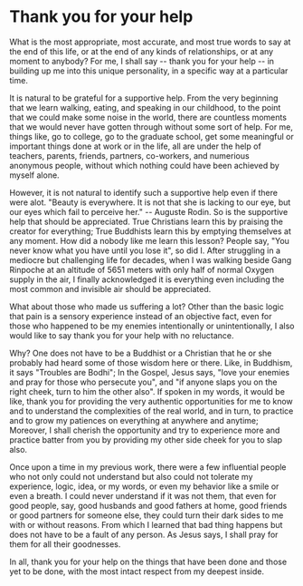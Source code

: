 # Thank you for your help

What is the most appropriate, most accurate, and most true words to say at the end of this life, or at the end of any kinds of relationships, or at any moment to anybody?
For me, I shall say -- thank you for your help --
in building up me into this unique personality, in a specific way at a particular time. 

It is natural to be grateful for a supportive help. From the very beginning that we learn walking, eating, and speaking in our childhood, to the point that we could make some noise in the world, there are countless moments that we would never have gotten through without some sort of help. 
For me, things like, go to college, go to the graduate school, get some meaningful or important things done at work or in the life, all are under the help of teachers, parents, friends, partners, co-workers, and numerious anonymous people, without which nothing could have been achieved by myself alone.

However, it is not natural to identify such a supportive help even if there were alot. 
"Beauty is everywhere. It is not that she is lacking to our eye, but our eyes which fail to perceive her." -- Auguste Rodin. 
So is the supportive help that should be appreciated.
True Christians learn this by praising the creator for everything; True Buddhists learn this by emptying themselves at any moment. 
How did a nobody like me learn this lesson? People say, "You never know what you have until you lose it", so did I. 
After struggling in a mediocre but challenging life for decades, when I was walking beside Gang Rinpoche at an altitude of 5651 meters with only half of normal Oxygen supply in the air, I finally acknowledged it is everything even including the most common and invisible air should be appreciated.

What about those who made us suffering a lot? 
Other than the basic logic that pain is a sensory experience instead of an objective fact, 
even for those who happened to be my enemies intentionally or unintentionally, 
I also would like to say thank you for your help with no reluctance. 

Why? One does not have to be a Buddhist or a Christian that he or she probably had heard some of those wisdom here or there. 
Like, in Buddhism, it says "Troubles are Bodhi"; 
In the Gospel, Jesus says, "love your enemies and pray for those who persecute you", and "if anyone slaps you on the right cheek, turn to him the other also". 
If spoken in my words, it would be like, thank you for providing the very authentic opportunities for me to know and to understand the complexities of the real world, and in turn, to practice and to grow my patiences on everything at anywhere and anytime;
Moreover, I shall cherish the opportunity and try to experience more and practice batter from you by providing my other side cheek for you to slap also.

Once upon a time in my previous work, there were a few influential people who not only could not understand but also could not tolerate my experience, logic, idea, or my words, or even my behavior like a smile or even a breath. I could never understand if it was not them, that even for good people, say, good husbands and good fathers at home, good friends or good partners for someone else, they could turn their dark sides to me with or without reasons. From which I learned that bad thing happens but does not have to be a fault of any person. As Jesus says, I shall pray for them for all their goodnesses.

In all, thank you for your help on the things that have been done and those yet to be done, with the most intact respect from my deepest inside.


